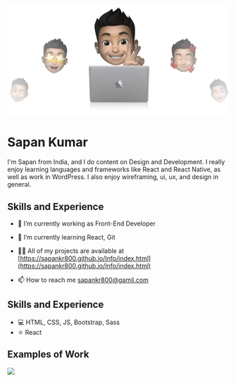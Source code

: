 
![Design and Development](https://github.com/SapanKr800/SapanKr800/blob/main/cover-thompson.png)

# Sapan Kumar
I'm Sapan from India, and I do content on Design and Development.
 I really enjoy learning languages and frameworks like React and React Native, as well as work in WordPress.
 I also enjoy wireframing, ui, ux, and design in general. 

## Skills and Experience
- 🔭 I’m currently working as Front-End Developer

- 🌱 I’m currently learning React, Git

- 👨‍💻 All of my projects are available at [https://sapankr800.github.io/Info/index.html](https://sapankr800.github.io/Info/index.html)

- 📫 How to reach me sapankr800@gamil.com

## Skills and Experience
* 💻 HTML, CSS, JS, Bootstrap, Sass
* ⚛ React

## Examples of Work
<img src="https://github.com/adriantwarog/adriantwarog/blob/master/covid19.gif" width="512" >
